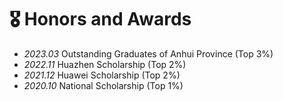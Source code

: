 # 🎖 Honors and Awards
- *2023.03* Outstanding Graduates of Anhui Province (Top 3%)
- *2022.11* Huazhen Scholarship (Top 2%)
- *2021.12* Huawei Scholarship (Top 2%)
- *2020.10* National Scholarship (Top 1%)
